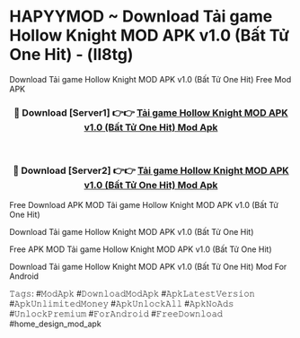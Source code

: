 # HAPYYMOD ~ Download Tải game Hollow Knight MOD APK v1.0 (Bất Tử One Hit) - (ll8tg)
Download Tải game Hollow Knight MOD APK v1.0 (Bất Tử One Hit) Free Mod APK

<div align="center">
<h3>🔴 Download [Server1] 👉👉 <a href="https://apk-comot.site?title=Tải_game_Hollow_Knight_MOD_APK_v1.0_(Bất_Tử_One_Hit)">Tải game Hollow Knight MOD APK v1.0 (Bất Tử One Hit) Mod Apk</a></h3><br>

<h3>🔴 Download [Server2] 👉👉 <a href="https://apk-comot.site?title=Tải_game_Hollow_Knight_MOD_APK_v1.0_(Bất_Tử_One_Hit)">Tải game Hollow Knight MOD APK v1.0 (Bất Tử One Hit) Mod Apk</a></h3>
</div>


Free Download APK MOD Tải game Hollow Knight MOD APK v1.0 (Bất Tử One Hit)

Download Tải game Hollow Knight MOD APK v1.0 (Bất Tử One Hit) 

Free APK MOD Tải game Hollow Knight MOD APK v1.0 (Bất Tử One Hit) 

Download Tải game Hollow Knight MOD APK v1.0 (Bất Tử One Hit) Mod For Android

𝚃𝚊𝚐𝚜: #𝙼𝚘𝚍𝙰𝚙𝚔 #𝙳𝚘𝚠𝚗𝚕𝚘𝚊𝚍𝙼𝚘𝚍𝙰𝚙𝚔 #𝙰𝚙𝚔𝙻𝚊𝚝𝚎𝚜𝚝𝚅𝚎𝚛𝚜𝚒𝚘𝚗 #𝙰𝚙𝚔𝚄𝚗𝚕𝚒𝚖𝚒𝚝𝚎𝚍𝙼𝚘𝚗𝚎𝚢 #𝙰𝚙𝚔𝚄𝚗𝚕𝚘𝚌𝚔𝙰𝚕𝚕 #𝙰𝚙𝚔𝙽𝚘𝙰𝚍𝚜 #𝚄𝚗𝚕𝚘𝚌𝚔𝙿𝚛𝚎𝚖𝚒𝚞𝚖 #𝙵𝚘𝚛𝙰𝚗𝚍𝚛𝚘𝚒𝚍 #𝙵𝚛𝚎𝚎𝙳𝚘𝚠𝚗𝚕𝚘𝚊𝚍 #home_design_mod_apk